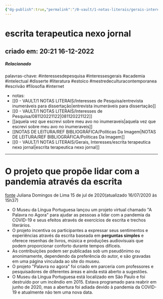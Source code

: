 ```yaml
---
{"dg-publish":true,"permalink":"/0-vault/1-notas-literais/gerais-interesses/escrita-terapeutica-nexo-jornal/","tags":["interessesdepesquisa","interessesgerais","academia","intelectual","disserte","literatura","estoico","mestredeculturacontemporanea","escrivão","filosofia","internet"],"dgHomeLink":true,"dgShowLocalGraph":true,"dgShowFileTree":true,"dgEnableSearch":true}
---
```


# escrita terapeutica nexo jornal
## criado em: 20:21 16-12-2022

##### Relacionado
 palavras-chave: #interessesdepesquisa #interessesgerais #academia #intelectual #disserte #literatura #estoico #mestredeculturacontemporanea #escrivão #filosofia #internet
- notas: 
- [[0 - VAULT/1 NOTAS LITERAIS/Interesses de Pesquisa/entrevista inumeráveis para dissertação\|entrevista inumeráveis para dissertação]]
- [[0 - VAULT/1 NOTAS LITERAIS/Interesses de Pesquisa/081120221122\|081120221122]]
- [[aquela vez que escrevi sobre meu avo no inumeraveis\|aquela vez que escrevi sobre meu avo no inumeraveis]]
- [[NOTAS DE LEITURA/REF BIBLIOGRÁFICA/Políticas Da Imagem\|NOTAS DE LEITURA/REF BIBLIOGRÁFICA/Políticas Da Imagem]]
- [[0 - VAULT/1 NOTAS LITERAIS/Gerais, Interesses/escrita terapeutica nexo jornal\|escrita terapeutica nexo jornal]]
---
# O projeto que propõe lidar com a pandemia através da escrita
[fonte](https://www.nexojornal.com.br/expresso/2020/07/15/O-projeto-que-prop%C3%B5e-lidar-com-a-pandemia-atrav%C3%A9s-da-escrita) 
Juliana Domingos de Lima
15 de jul de 2020(atualizado 16/07/2020 às 15h37)


- O Museu da Língua Portuguesa lançou um projeto virtual chamado "A Palavra no Agora" para ajudar as pessoas a lidar com a pandemia da COVID-19 e seus efeitos através de exercícios de escrita e trechos literários.
- O projeto incentiva os participantes a expressar seus sentimentos e experiências através da escrita baseada em **perguntas simples** e oferece resenhas de livros, música e produções audiovisuais que podem proporcionar conforto durante tempos difíceis.
- As contribuições podem ser publicadas sob um pseudônimo ou anonimamente, dependendo da preferência do autor, e são gravadas em uma página vinculada ao site do museu.
- O projeto "Palavra no agora" foi criado em parceria com professores e pesquisadores de diferentes áreas e ainda está aberto a sugestões.
- O Museu da Língua Portuguesa está localizado em São Paulo e foi destruído por um incêndio em 2015. Estava programado para reabrir em junho de 2020, mas a abertura foi adiada devido à pandemia da COVID-19 e atualmente não tem uma nova data.